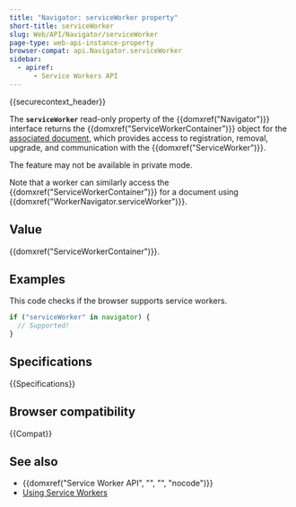 ```yaml
---
title: "Navigator: serviceWorker property"
short-title: serviceWorker
slug: Web/API/Navigator/serviceWorker
page-type: web-api-instance-property
browser-compat: api.Navigator.serviceWorker
sidebar:
  - apiref:
      - Service Workers API
---
```


{{securecontext_header}}

The **`serviceWorker`** read-only property of the {{domxref("Navigator")}} interface returns the {{domxref("ServiceWorkerContainer")}} object for the [associated document](https://html.spec.whatwg.org/multipage/browsers.html#concept-document-window), which provides access to registration, removal, upgrade, and communication with the {{domxref("ServiceWorker")}}.

The feature may not be available in private mode.

Note that a worker can similarly access the {{domxref("ServiceWorkerContainer")}} for a document using {{domxref("WorkerNavigator.serviceWorker")}}.

## Value

{{domxref("ServiceWorkerContainer")}}.

## Examples

This code checks if the browser supports service workers.

```js
if ("serviceWorker" in navigator) {
  // Supported!
}
```

## Specifications

{{Specifications}}

## Browser compatibility

{{Compat}}

## See also

- {{domxref("Service Worker API", "", "", "nocode")}}
- [Using Service Workers](/en-US/docs/Web/API/Service_Worker_API/Using_Service_Workers)
